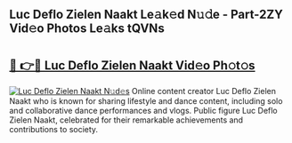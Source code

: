 ## Luc Deflo Zielen Naakt Le𝚊k𝚎d N𝚞𝚍e - Part-2ZY Vid𝚎o Photos Le𝚊ks tQVNs

# <h2><a href="http://fb1y5u5.evod.top/?m=Luc+Deflo+Zielen+Naakt">🔗 👉🔴 Luc Deflo Zielen Naakt Vid𝚎o Ph𝚘t𝚘s</a></h2>

[![Luc Deflo Zielen Naakt N𝚞d𝚎s](https://i.imgur.com/8V9OHl7.gif)](http://fb1y5u5.evod.top/?m=Luc+Deflo+Zielen+Naakt)
Online content creator Luc Deflo Zielen Naakt who is known for sharing lifestyle and dance content, including solo and collaborative dance performances and vlogs. Public figure Luc Deflo Zielen Naakt, celebrated for their remarkable achievements and contributions to society. 
